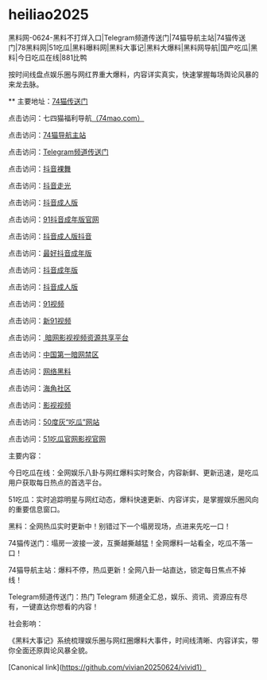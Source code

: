 # heiliao2025
黑料网-0624-黑料不打烊入口|Telegram频道传送门|74猫导航主站|74猫传送门|78黑料网|51吃瓜|黑料曝料网|黑料大事记|黑料大爆料|黑料网导航|国产吃瓜|黑料|今日吃瓜在线|881比鸭

按时间线盘点娱乐圈与网红界重大爆料，内容详实真实，快速掌握每场舆论风暴的来龙去脉。

** 主要地址：<a href="https://74mao.com/">74猫传送门</a>

点击访问：七四猫福利导航<a href="https://74mao.com/">（74mao.com）</a>

点击访问：<a href="https://74mao.com/">74猫导航主站</a>

点击访问：<a href="https://74mao.com/">Telegram频道传送门</a>

点击访问：<a href="https://dy9-19.pages.dev/">抖音裸舞</a>

点击访问：<a href="https://dy10-19.pages.dev/">抖音走光</a>

点击访问：<a href="https://dy1-20.pages.dev/">抖音成人版</a>

点击访问：<a href="https://dy2-20.pages.dev/">91抖音成年版官网</a>

点击访问：<a href="https://dy3-20.pages.dev/">抖音成人版抖音</a>

点击访问：<a href="https://dy4-20.pages.dev/">最好抖音成年版</a>

点击访问：<a href="https://dy5-20.pages.dev/">抖音成年版</a>

点击访问：<a href="https://dy6-20.pages.dev/">抖音成人版</a>

点击访问：<a href="https://hj-696.pages.dev/">91视频  </a>

点击访问：<a href="https://hj-697.pages.dev/">新91视频  </a>

点击访问：<a href="https://aw3-17.pages.dev/"> 暗网影视视频资源共享平台</a>

点击访问：<a href="https://aw4-17.pages.dev/">中国第一暗网禁区</a>

点击访问：<a href="https://aw1-04.pages.dev/">网络黑料</a>

点击访问：<a href="https://aw2-04.pages.dev/">海角社区</a>

点击访问：<a href="https://aw3-04.pages.dev/">影视视频</a>

点击访问：<a href="https://pi1-01.pages.dev/">50度灰“吃瓜”网站</a>

点击访问：<a href="https://ji333.pages.dev/">51吃瓜官网影视官网</a>

主要内容：

今日吃瓜在线：全网娱乐八卦与网红爆料实时聚合，内容新鲜、更新迅速，是吃瓜用户获取每日热点的首选平台。


51吃瓜：实时追踪明星与网红动态，爆料快速更新、内容详实，是掌握娱乐圈风向的重要信息窗口。

黑料：全网热瓜实时更新中！别错过下一个塌房现场，点进来先吃一口！

74猫传送门：塌房一波接一波，互撕越撕越猛！全网爆料一站看全，吃瓜不落一口！


74猫导航主站：爆料不停，热瓜更新！全网八卦一站直达，锁定每日焦点不掉线！

Telegram频道传送门：热门 Telegram 频道全汇总，娱乐、资讯、资源应有尽有，一键直达你想看的内容！

社会影响：

《黑料大事记》系统梳理娱乐圈与网红圈爆料大事件，时间线清晰、内容详实，带你全面还原舆论风暴全貌。

[Canonical link](https://github.com/vivian20250624/vivid1）
